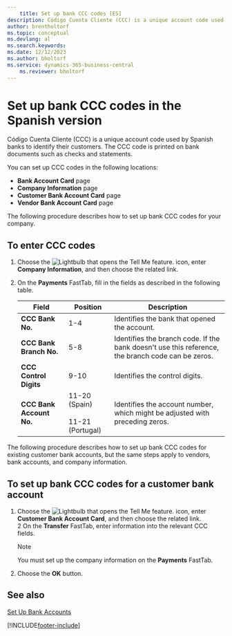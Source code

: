 ```yaml
---
    title: Set up bank CCC codes [ES]
description: Código Cuenta Cliente (CCC) is a unique account code used by banks to identify their customers. The CCC code is printed on bank documents such as checks and statements.
author: brentholtorf
ms.topic: conceptual
ms.devlang: al
ms.search.keywords:
ms.date: 12/12/2023
ms.author: bholtorf
ms.service: dynamics-365-business-central
    ms.reviewer: bholtorf
---
```

# Set up bank CCC codes in the Spanish version

Código Cuenta Cliente (CCC) is a unique account code used by Spanish banks to identify their customers. The CCC code is printed on bank documents such as checks and statements.  

You can set up CCC codes in the following locations:  

- **Bank Account Card** page  
- **Company Information** page  
- **Customer Bank Account Card** page  
- **Vendor Bank Account Card** page  

The following procedure describes how to set up bank CCC codes for your company.  

## To enter CCC codes  

1. Choose the ![Lightbulb that opens the Tell Me feature.](../../media/ui-search/search_small.png "Tell me what you want to do") icon, enter **Company Information**, and then choose the related link.  
2. On the **Payments** FastTab, fill in the fields as described in the following table.  

    |Field           |Position |Description                            |  
    |----------------|---------|---------------------------------------|  
    |**CCC Bank No.**|1-4|Identifies the bank that opened the account.|  
    |**CCC Bank Branch No.**|5-8|Identifies the branch code. If the bank doesn't use this reference, the branch code can be zeros.|  
    |**CCC Control Digits**|9-10|Identifies the control digits.|  
    |**CCC Bank Account No.**|11-20 (Spain)<br /><br /> 11-21 (Portugal)|Identifies the account number, which might be adjusted with preceding zeros.|  

The following procedure describes how to set up bank CCC codes for existing customer bank accounts, but the same steps apply to vendors, bank accounts, and company information.  

## To set up bank CCC codes for a customer bank account  

1. Choose the ![Lightbulb that opens the Tell Me feature.](../../media/ui-search/search_small.png "Tell me what you want to do") icon, enter **Customer Bank Account Card**, and then choose the related link.  
2  On the **Transfer** FastTab, enter information into the relevant CCC fields.  

    > [!NOTE]  
    >  You must set up the company information on the **Payments** FastTab.  

3. Choose the **OK** button.  

## See also

[Set Up Bank Accounts](../../bank-how-setup-bank-accounts.md) 


[!INCLUDE[footer-include](../../includes/footer-banner.md)]